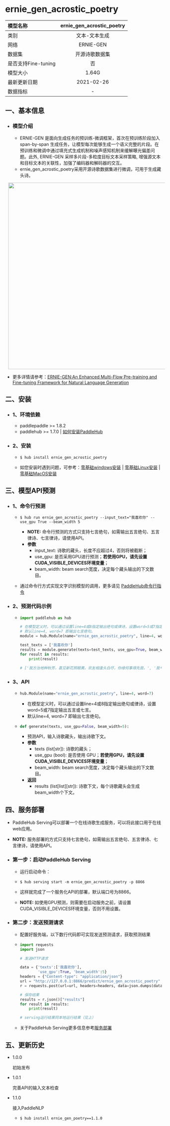 # ernie_gen_acrostic_poetry

| 模型名称            | ernie_gen_acrostic_poetry |
| :------------------ | :-----------------------: |
| 类别                |       文本-文本生成       |
| 网络                |         ERNIE-GEN         |
| 数据集              |      开源诗歌数据集       |
| 是否支持Fine-tuning |            否             |
| 模型大小            |           1.64G           |
| 最新更新日期        |        2021-02-26         |
| 数据指标            |             -             |

## 一、基本信息

- ### 模型介绍
  - ERNIE-GEN 是面向生成任务的预训练-微调框架，首次在预训练阶段加入span-by-span 生成任务，让模型每次能够生成一个语义完整的片段。在预训练和微调中通过填充式生成机制和噪声感知机制来缓解曝光偏差问题。此外, ERNIE-GEN 采样多片段-多粒度目标文本采样策略, 增强源文本和目标文本的关联性，加强了编码器和解码器的交互。
  - ernie_gen_acrostic_poetry采用开源诗歌数据集进行微调，可用于生成藏头诗。

<p align="center">
<img src="https://user-images.githubusercontent.com/76040149/133191670-8eb1c542-f8e8-4715-adb2-6346b976fab1.png"  width="600" hspace='10'/>
</p>

- 更多详情请参考：[ERNIE-GEN:An Enhanced Multi-Flow Pre-training and Fine-tuning Framework for Natural Language Generation](https://arxiv.org/abs/2001.11314)


## 二、安装

- ### 1、环境依赖

  - paddlepaddle >= 1.8.2
  - paddlehub >= 1.7.0    | [如何安装PaddleHub](../../../../docs/docs_ch/get_start/installation.rst)
  
- ### 2、安装

  - ```shell
    $ hub install ernie_gen_acrostic_poetry
    ```
  - 如您安装时遇到问题，可参考：[零基础windows安装](../../../../docs/docs_ch/get_start/windows_quickstart.md)
 | [零基础Linux安装](../../../../docs/docs_ch/get_start/linux_quickstart.md) | [零基础MacOS安装](../../../../docs/docs_ch/get_start/mac_quickstart.md)

## 三、模型API预测

- ### 1、命令行预测

  - ```shell
    $ hub run ernie_gen_acrostic_poetry --input_text="我喜欢你" --use_gpu True --beam_width 5
    ```
    
    - **NOTE:** 命令行预测的方式只支持七言绝句，如需输出五言绝句、五言律诗、七言律诗，请使用API。
    - **参数**
      - input_text: 诗歌的藏头，长度不应超过4，否则将被截断；
      - use_gpu: 是否采用GPU进行预测；**若使用GPU，请先设置CUDA_VISIBLE_DEVICES环境变量**；
      - beam_width: beam search宽度，决定每个藏头输出的下文数目。
    
  - 通过命令行方式实现文字识别模型的调用，更多请见 [PaddleHub命令行指令](../../../../docs/docs_ch/tutorial/cmd_usage.rst)

- ### 2、预测代码示例

  - ```python
    import paddlehub as hub
    
    # 在模型定义时，可以通过设置line=4或8指定输出绝句或律诗，设置word=5或7指定输出五言或七言。
    # 默认line=4, word=7 即输出七言绝句。
    module = hub.Module(name="ernie_gen_acrostic_poetry", line=4, word=7)
    
    test_texts = ['我喜欢你']
    results = module.generate(texts=test_texts, use_gpu=True, beam_width=5)
    for result in results:
        print(result)
        
    # ['我方治地种秋芳，喜见新花照眼黄。欢友相逢头白尽，你缘何事得先尝。', '我今解此如意珠，喜汝为我返魂无。欢声百里镇如席，你若来时我自有。', '我今解此如意珠，喜汝为我返魂无。欢声百里镇如席，你若来时我自孤。', '我今解此如意珠，喜汝为我返魂无。欢声百里镇如席，你若来时我自如。', '我方治地种秋芳，喜见新花照眼黄。欢友相逢头白尽，你缘何事苦生凉。']
    ```

- ### 3、API

  - ```python
    hub.Module(name="ernie_gen_acrostic_poetry", line=4, word=7)
    ```

    - 在模型定义时，可以通过设置line=4或8指定输出绝句或律诗，设置word=5或7指定输出五言或七言。
    - 默认line=4, word=7 即输出七言绝句。

  - ```python
    def generate(texts, use_gpu=False, beam_width=5):
    ```

    - 预测API，输入诗歌藏头，输出诗歌下文。
    - **参数**
      - texts (list[str]): 诗歌的藏头；
      - use_gpu (bool): 是否使用 GPU；**若使用GPU，请先设置CUDA_VISIBLE_DEVICES环境变量**；
      - beam_width: beam search宽度，决定每个藏头输出的下文数目。
    - **返回**
      - results (list[list]\[str]): 诗歌下文，每个诗歌藏头会生成beam_width个下文。


## 四、服务部署

- PaddleHub Serving可以部署一个在线诗歌生成服务，可以将此接口用于在线web应用。

- **NOTE:** 服务部署的方式只支持七言绝句，如需输出五言绝句、五言律诗、七言律诗，请使用API。

- ### 第一步：启动PaddleHub Serving

  - 运行启动命令：
  - ```shell
    $ hub serving start -m ernie_gen_acrostic_poetry -p 8866
    ```

  - 这样就完成了一个服务化API的部署，默认端口号为8866。
  - **NOTE:** 如使用GPU预测，则需要在启动服务之前，请设置CUDA_VISIBLE_DEVICES环境变量，否则不用设置。


- ### 第二步：发送预测请求

  - 配置好服务端，以下数行代码即可实现发送预测请求，获取预测结果

  - ```python
    import requests
    import json
    
    # 发送HTTP请求
    
    data = {'texts':['我喜欢你'],
            'use_gpu':True, 'beam_width':5}
    headers = {"Content-type": "application/json"}
    url = "http://127.0.0.1:8866/predict/ernie_gen_acrostic_poetry"
    r = requests.post(url=url, headers=headers, data=json.dumps(data))
    
    # 保存结果
    results = r.json()["results"]
    for result in results:
        print(result)
    
    # serving运行结果同本地运行结果（见上）
    ```
    
  - 关于PaddleHub Serving更多信息参考[服务部署](../../../../docs/docs_ch/tutorial/serving.md)

## 五、更新历史

* 1.0.0

  初始发布

* 1.0.1

  完善API的输入文本检查


- 1.1.0

  接入PaddleNLP

  - ```shell
    $ hub install ernie_gen_poetry==1.1.0
    ```
